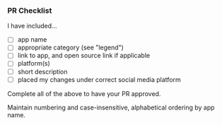 ### PR Checklist

I have included...

- [ ] app name
- [ ] appropriate category (see "legend")
- [ ] link to app, and open source link if applicable
- [ ] platform(s)
- [ ] short description
- [ ] placed my changes under correct social media platform 

Complete all of the above to have your PR approved.

Maintain numbering and case-insensitive, alphabetical ordering by app name.

